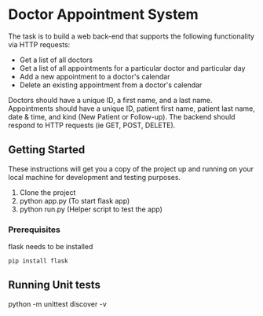 # Doctor Appointment System

The task is to build a web back-end that supports
the following functionality via HTTP requests:
* Get a list of all doctors
* Get a list of all appointments for a particular doctor and particular day
* Add a new appointment to a doctor's calendar
* Delete an existing appointment from a doctor's calendar

Doctors should have a unique ID, a first name, and a last name. Appointments should have a unique ID,
patient first name, patient last name, date & time, and kind (New Patient or Follow-up). The
backend should respond to HTTP requests (ie GET, POST, DELETE).

## Getting Started

These instructions will get you a copy of the project up and running on your local machine for development and testing purposes.
1. Clone the project
2. python app.py (To start flask app)
3. python run.py (Helper script to test the app)

### Prerequisites

flask needs to be installed

```
pip install flask
```

## Running Unit tests

python -m unittest discover -v

